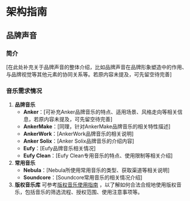 # 架构指南
## 品牌声音
### 简介
[在此处补充关于品牌声音的整体介绍，比如品牌声音在品牌形象塑造中的作用、与品牌视觉等其他元素的协同关系等。若原内容未提及，可先留空待完善]

### 音乐需求情况
1. **品牌音乐**
    - **Anker**：[可补充Anker品牌音乐的特点、适用场景、风格走向等相关信息，若原内容未提及，可先留空待完善]
    - **AnkerMake**：[同理，针对AnkerMake品牌音乐的相关特性描述]
    - **AnkerWork**：[AnkerWork品牌音乐的相关说明]
    - **Anker Solix**：[Anker Solix品牌音乐的介绍内容]
    - **Eufy**：[Eufy品牌音乐相关情况]
    - **Eufy Clean**：[Eufy Clean专用音乐的特点、使用限制等相关介绍]
2. **常用音乐**
    - **Nebula**：[Nebula所使用常用音乐的类型、获取渠道等相关说明]
    - **Soundcore**：[Soundcore常用音乐的相关情况介绍]
3. **版权音乐库**
可参考[版权音乐使用指南](此处应补充具体链接或指南获取方式) ，以了解如何合法合规地使用版权音乐，包括音乐的筛选流程、授权范围、使用注意事项等。 